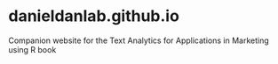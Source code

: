 # danieldanlab.github.io
Companion website for the Text Analytics for Applications in Marketing using R book

